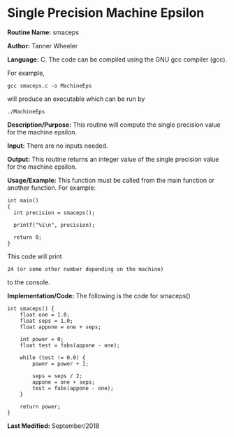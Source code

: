 # Single Precision Machine Epsilon

**Routine Name:**           smaceps

**Author:** Tanner Wheeler

**Language:** C. The code can be compiled using the GNU gcc compiler (gcc).

For example,

    gcc smaceps.c -o MachineEps

will produce an executable which can be run by

    ./MachineEps

**Description/Purpose:** This routine will compute the single precision value for the machine epsilon.

**Input:** There are no inputs needed.

**Output:** This routine returns an integer value of the single precision value for the machine epsilon.

**Usage/Example:**
This function must be called from the main function or another function. For example:

```
int main()
{
  int precision = smaceps();
  
  printf("%i\n", precision);
  
  return 0;
}
```
This code will print
```
24 (or some other number depending on the machine)
```
to the console.

**Implementation/Code:** The following is the code for smaceps()
```
int smaceps() {
    float one = 1.0;
    float seps = 1.0;
    float appone = one + seps;

    int power = 0;
    float test = fabs(appone - one);

    while (test != 0.0) {
        power = power + 1;

        seps = seps / 2;
        appone = one + seps;
        test = fabs(appone - one);
    }

    return power;
}
```
**Last Modified:** September/2018
